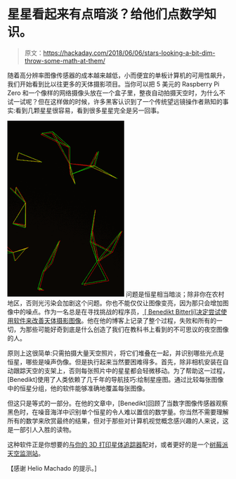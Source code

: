 # 星星看起来有点暗淡？给他们点数学知识。

> 原文：<https://hackaday.com/2018/06/06/stars-looking-a-bit-dim-throw-some-math-at-them/>

随着高分辨率图像传感器的成本越来越低，小而便宜的单板计算机的可用性飙升，我们开始看到比以往更多的天体摄影项目。当你可以把 5 美元的 Raspberry Pi Zero 和一个像样的网络摄像头放在一个盒子里，整夜自动拍摄天空时，为什么不试一试呢？但在这样做的时候，许多黑客认识到了一个传统望远镜操作者熟知的事实:看到几颗星星很容易，看到很多星星完全是另一回事。

[![](img/5a9a2b7380a1a4bc255372eab730bd1b.png)](https://hackaday.com/wp-content/uploads/2018/06/starmath_detail.png) 问题是恒星相当暗淡；除非你在农村地区，否则光污染会加剧这个问题。你也不能仅仅让图像变亮，因为那只会增加图像中的噪点。作为一名总是在寻找挑战的程序员，[ [ Benedikt Bitterli]决定尝试使用软件来改善天体摄影图像](https://benedikt-bitterli.me/astro/)。他在他的博客上记录了整个过程，失败和所有的一切，为那些可能好奇到底是什么创造了我们在教科书上看到的不可思议的夜空图像的人。

原则上这很简单:只需拍摄大量天空照片，将它们堆叠在一起，并识别哪些光点是恒星，哪些是噪声伪像。但是执行起来当然要困难得多。首先，除非相机安装在自动跟踪天空的支架上，否则每张照片中的星星都会轻微移动。为了帮助这一过程，[Benedikt]使用了人类依赖了几千年的导航技巧:绘制星座图。通过比较每张图像中的恒星分组，他的软件能够准确地覆盖每张图像。

但这只是等式的一部分。在他的文章中，[Benedikt]回顾了当数字图像传感器观察黑色时，在噪音海洋中识别单个恒星的令人难以置信的数学量。你当然不需要理解所有的数学来欣赏最终的结果，但对于那些对计算机视觉概念感兴趣的人来说，这是一部引人入胜的读物。

这种软件正是你想要的[与你的 3D 打印星体追踪器](https://hackaday.com/2018/06/03/3d-printed-clockwork-star-tracker/)配对，或者更好的是一个[树莓派天空监测站](https://hackaday.com/2017/11/09/weatherproof-pi-looks-up-so-you-dont-have-to/)。

【感谢 Helio Machado 的提示。]
